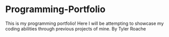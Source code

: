 # Programming-Portfolio
This is my programming portfolio! Here I will be attempting to showcase my coding abilities through previous projects of mine. 
By Tyler Roache
